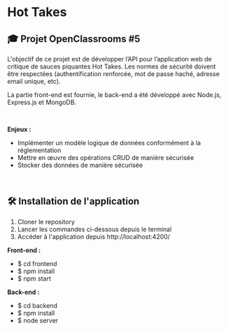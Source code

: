 # Hot Takes

## 🎓 Projet OpenClassrooms #5

L'objectif de ce projet est de développer lʼAPI pour lʼapplication web de critique de sauces piquantes Hot Takes. Les normes de sécurité doivent être respectées (authentification renforcée, mot de passe haché, adresse email unique, etc). 

La partie front-end est fournie, le back-end a été développé avec Node.js, Express.js et MongoDB.


<br>

**Enjeux :**
- Implémenter un modèle logique de données conformément à la réglementation
- Mettre en œuvre des opérations CRUD de manière sécurisée
- Stocker des données de manière sécurisée
<br>

## 🛠️ Installation de l'application

1. Cloner le repository
2. Lancer les commandes ci-dessous depuis le terminal
3. Accéder à l'application depuis http://localhost:4200/

**Front-end :**
- $ cd frontend
- $ npm install 
- $ npm start

**Back-end :**
- $ cd backend
- $ npm install
- $ node server
